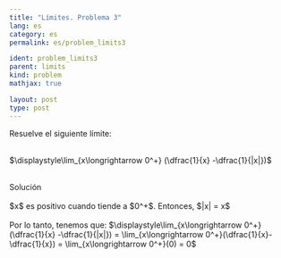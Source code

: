 ```yaml
---
title: "Límites. Problema 3"
lang: es
category: es
permalink: es/problem_limits3

ident: problem_limits3
parent: limits
kind: problem
mathjax: true

layout: post
type: post
---
```


<div>
Resuelve el siguiente límite: <br><br>

$\displaystyle\lim_{x\longrightarrow 0^+} (\dfrac{1}{x} -\dfrac{1}{|x|})$<br><br>

<div class="bcblue boxdissap">
	Solución
</div><br>

<div class="dissap">
$x$ es positivo cuando tiende a $0^+$. Entonces, $|x| = x$ <br><br>
Por lo tanto, tenemos que: $\displaystyle\lim_{x\longrightarrow 0^+} (\dfrac{1}{x} -\dfrac{1}{|x|}) = \lim_{x\longrightarrow 0^+}(\dfrac{1}{x}-\dfrac{1}{x}) = \lim_{x\longrightarrow 0^+}(0) = 0$<br><br>
</div>
